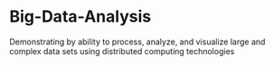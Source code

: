 # Big-Data-Analysis
Demonstrating by ability to process, analyze, and visualize large and complex data sets using distributed computing technologies
